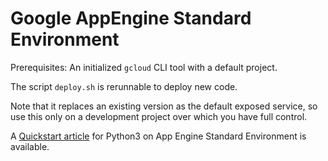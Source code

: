 # Google AppEngine Standard Environment

Prerequisites: An initialized  `gcloud` CLI tool with a default project.

The script `deploy.sh` is rerunnable to deploy new code. 

Note that it replaces an existing version as the default exposed service, so use this only on a development project over which you have full control.

A [Quickstart article](https://cloud.google.com/appengine/docs/standard/python3/quickstart) for Python3 on App Engine Standard Environment is available.

